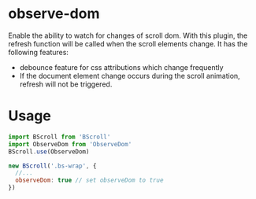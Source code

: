# observe-dom
Enable the ability to watch for changes of scroll dom. With this plugin, the refresh function will be called when the scroll elements change. It has the following features:
- debounce feature for css attributions which change frequently
- If the document element change occurs during the scroll animation, refresh will not be triggered.

# Usage

```js
import BScroll from 'BScroll'
import ObserveDom from 'ObserveDom'
BScroll.use(ObserveDom)

new BScroll('.bs-wrap', {
  //...
  observeDom: true // set observeDom to true
})
```